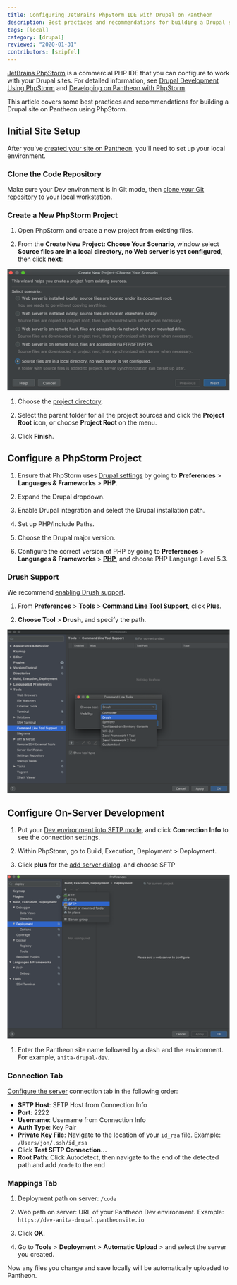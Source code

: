 ```yaml
---
title: Configuring JetBrains PhpStorm IDE with Drupal on Pantheon
description: Best practices and recommendations for building a Drupal site using JetBrains PhpStorm.
tags: [local]
category: [drupal]
reviewed: "2020-01-31"
contributors: [szipfel]
---
```

[JetBrains PhpStorm](https://www.jetbrains.com/phpstorm/) is a commercial PHP IDE that you can configure to work with your Drupal sites. For detailed information, see [Drupal Development Using PhpStorm](https://confluence.jetbrains.com/display/PhpStorm/Drupal+Development+using+PhpStorm) and [Developing on Pantheon with PhpStorm](https://confluence.jetbrains.com/display/PhpStorm/Developing+on+Pantheon+with+PhpStorm).

This article covers some best practices and recommendations for building a Drupal site on Pantheon using PhpStorm.

## Initial Site Setup

After you've [created your site on Pantheon](/create-sites), you'll need to set up your local environment.

### Clone the Code Repository

Make sure your Dev environment is in Git mode, then [clone your Git repository](/git) to your local workstation.

### Create a New PhpStorm Project

1. Open PhpStorm and create a new project from existing files.

1. From the **Create New Project: Choose Your Scenario**, window select **Source files are in a local directory, no Web server is yet configured**, then click **next**:

  ![PHPStorm new project wizard](../images/phpstorm-newprojectwizard.png)

1. Choose the [project directory](https://www.jetbrains.com/help/phpstorm/create-new-project-choose-project-directory.html).

1. Select the parent folder for all the project sources and click the **Project Root** icon, or choose **Project Root** on the menu.

1. Click **Finish**.

## Configure a PhpStorm Project

1. Ensure that PhpStorm uses [Drupal settings](https://www.jetbrains.com/help/phpstorm/drupal.html) by going to **Preferences** > **Languages & Frameworks** > **PHP**.

1. Expand the Drupal dropdown.

1. Enable Drupal integration and select the Drupal installation path.

1. Set up PHP/Include Paths.

1. Choose the Drupal major version.

1. Configure the correct version of PHP by going to **Preferences**  > **Languages & Frameworks** > [**PHP**](https://www.jetbrains.com/help/phpstorm/php.html), and choose PHP Language Level 5.3.

### Drush Support

  We recommend [enabling Drush support](https://confluence.jetbrains.com/display/PhpStorm/Drupal+Development+using+PhpStorm#DrupalDevelopmentusingPhpStorm-DrupalCommandLineToolDrushIntegration).

1. From **Preferences** > **Tools** > [**Command Line Tool Support**](https://www.jetbrains.com/help/phpstorm/command-line-tool-support.html), click **Plus**.

1. **Choose Tool** > **Drush**, and specify the path.

  ![Drush Support](../images/phpstorm-drushsupport.png)

## Configure On-Server Development

1. Put your [Dev environment into SFTP mode](/sftp), and click **Connection Info** to see the connection settings.

1. Within PhpStorm, go to Build, Execution, Deployment > Deployment.

1. Click **plus** for the [add server dialog](https://www.jetbrains.com/help/phpstorm/add-server-dialog.html), and choose SFTP

  ![PhpStorm on-server development settings](../images/phpstorm-onserversettings.png)

1. Enter the Pantheon site name followed by a dash and the environment. For example, `anita-drupal-dev`.

### Connection Tab

  [Configure the server](https://www.jetbrains.com/help/phpstorm/deployment-connection-tab.html) connection tab in the following order:

* **SFTP Host**: SFTP Host from Connection Info
* **Port**: 2222
* **Username**: Username from Connection Info
* **Auth Type**: Key Pair
* **Private Key File**: Navigate to the location of your `id_rsa` file. Example: `/Users/jon/.ssh/id_rsa`
* Click **Test SFTP Connection...**
* **Root Path**: Click Autodetect, then navigate to the end of the detected path and add `/code` to the end

### Mappings Tab

1. Deployment path on server: `/code`

1. Web path on server: URL of your Pantheon Dev environment. Example: `https://dev-anita-drupal.pantheonsite.io`

1. Click **OK**.

1. Go to **Tools** > **Deployment** > **Automatic Upload** > and select the server you created.

Now any files you change and save locally will be automatically uploaded to Pantheon.
